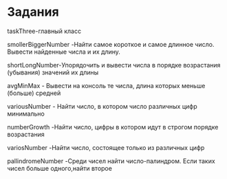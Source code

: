# Задания

taskThree-главный класс

smollerBiggerNumber -Найти самое короткое и самое длинное число. Вывести найденные числа и их длину.

shortLongNumber-Упорядочить и вывести числа в порядке возрастания (убывания) значений их длины

avgMinMax - Вывести на консоль те числа, длина которых меньше (больше) средней

variousNumber - Найти число, в котором число различных цифр минимально

numberGrowth -Найти число, цифры в котором идут в строгом порядке возрастания

variosNumber -Найти число, состоящее только из различных цифр

pallindromeNumber -Среди чисел найти число-палиндром. Если таких чисел больше одного,найти второе
